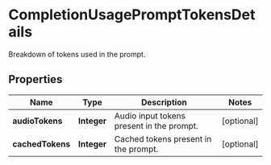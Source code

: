 

# CompletionUsagePromptTokensDetails

Breakdown of tokens used in the prompt.

## Properties

| Name | Type | Description | Notes |
|------------ | ------------- | ------------- | -------------|
|**audioTokens** | **Integer** | Audio input tokens present in the prompt. |  [optional] |
|**cachedTokens** | **Integer** | Cached tokens present in the prompt. |  [optional] |



